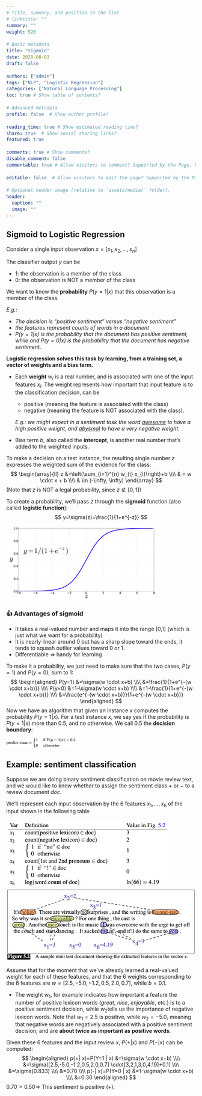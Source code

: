 ```yaml
---
# Title, summary, and position in the list
# linktitle: ""
summary: ""
weight: 520

# Basic metadata
title: "Sigmoid"
date: 2020-08-03
draft: false
 
authors: ["admin"]
tags: ["NLP", "Logistic Regression"]
categories: ["Natural Language Processing"]
toc: true # Show table of contents?

# Advanced metadata
profile: false  # Show author profile?

reading_time: true # Show estimated reading time?
share: true  # Show social sharing links?
featured: true

comments: true # Show comments?
disable_comment: false
commentable: true # Allow visitors to comment? Supported by the Page, Post, and Docs content types.

editable: false  # Allow visitors to edit the page? Supported by the Page, Post, and Docs content types.

# Optional header image (relative to `assets/media/` folder).
header:
  caption: ""
  image: ""
---
```


## Sigmoid to Logistic Regression

Consider a single input observation $x = [x_1, x_2, \dots, x_n]$

The classifier output $y$ can be

- $1$: the observation is a member of the class
- $0$: the observation is NOT a member of the class

We want to know the **probability** $P(y=1|x)$ that this observation is a member of the class.

*E.g.:* 

- *The decision is “positive sentiment” versus “negative sentiment”*
- *the features represent counts of words in a document*
- *$P(y=1|x)$ is the probability that the document has positive sentiment, while and  $P(y=0|x)$ is the probability that the document has negative sentiment.*

**Logistic regression solves this task by learning, from a training set, a vector of weights and a bias term.** 

- Each **weight** $w_i$ is a real number, and is associated with one of the input features $x_i$. The weight represents how important that input feature is to the classification decision, can be

  - positive (meaning the feature is associated with the class)
  - negative (meaning the feature is NOT associated with the class).

  *E.g.: we might expect in a sentiment task the word <u>awesome</u> to have a high positive weight, and <u>abysmal</u> to have a very negative weight.*

- Bias term $b$, also called the **intercept**, is another real number that’s added to the weighted inputs.

To make a decision on a test instance, the resulting single number $z$ expresses the weighted sum of the evidence for the class:
$$
\begin{array}{ll}
z &=\left(\sum_{i=1}^{n} w_{i} x_{i}\right)+b \\\\
& = w \cdot x + b \\\\
& \in (-\infty, \infty)
\end{array}
$$
(Note that $z$ is NOT a legal probability, since $z \notin [0, 1]$)

To create a probability, we’ll pass $z$ through the **sigmoid** function (also called **logistic function**):
$$
y=\sigma(z)=\frac{1}{1+e^{-z}}
$$
![截屏2020-05-28 10.12.24](https://raw.githubusercontent.com/EckoTan0804/upic-repo/master/uPic/截屏2020-05-28%2010.12.24-20200803141941368.png)

### 👍 **Advantages of sigmoid**

- It takes a real-valued number and maps it into the range [0,1] (which is just what we want for a probability)
- It is nearly linear around 0 but has a sharp slope toward the ends, it tends to squash outlier values toward 0 or 1.
- Differentiable $\Rightarrow$ handy for learning

To make it a probability, we just need to make sure that the two cases, $P(y=1)$ and $P(y=0)$, sum to 1:
$$
\begin{aligned}
P(y=1) &=\sigma(w \cdot x+b) \\\\
&=\frac{1}{1+e^{-(w \cdot x+b)}} \\\\
P(y=0) &=1-\sigma(w \cdot x+b) \\\\
&=1-\frac{1}{1+e^{-(w \cdot x+b)}} \\\\
&=\frac{e^{-(w \cdot x+b)}}{1+e^{-(w \cdot x+b)}}
\end{aligned}
$$
Now we have an algorithm that given an instance $x$ computes the probability $P(y=1|x)$. For a test instance $x$, we say yes if the probability is $P(y=1|x)$ more than 0.5, and no otherwise. We call 0.5 the **decision boundary**:

<img src="https://raw.githubusercontent.com/EckoTan0804/upic-repo/master/uPic/image-20200803142100666.png" alt="image-20200803142100666" style="zoom:18%;" />



## Example: sentiment classification

Suppose we are doing binary sentiment classification on movie review text, and we would like to know whether to assign the sentiment class + or − to a review document $doc$.

We’ll represent each input observation by the 6 features $x_1,...,x_6$ of the input shown in the following table

<img src="https://raw.githubusercontent.com/EckoTan0804/upic-repo/master/uPic/截屏2020-05-28%2010.32.22.png" alt="截屏2020-05-28 10.32.22" style="zoom:80%;" />

<img src="https://raw.githubusercontent.com/EckoTan0804/upic-repo/master/uPic/截屏2020-05-28%2010.32.56.png" alt="截屏2020-05-28 10.32.56" style="zoom:80%;" />

Assume that for the moment that we’ve already learned a real-valued weight for each of these features, and that the 6 weights corresponding to the 6 features are $w= [2.5,−5.0,−1.2,0.5,2.0,0.7]$, while $b = 0.1$.

- The weight $w_1$, for example indicates how important a feature the number of positive lexicon words (*great*, *nice*, *enjoyable*, etc.) is to a positive sentiment decision, while  $w_2$tells us the importance of negative lexicon words. Note that $w_1 = 2.5$ is positive, while $w_2 = −5.0$, meaning that negative words are negatively associated with a positive sentiment decision, and are **about twice as important as positive words**.

Given these 6 features and the input review $x$, $P(+|x)$ and $P(-|x)$ can be computed:
$$
\begin{aligned}
p(+| x)=P(Y=1 | x) &=\sigma(w \cdot x+b) \\\\
&=\sigma([2.5,-5.0,-1.2,0.5,2.0,0.7] \cdot[3,2,1,3,0,4.19]+0.1) \\\\
&=\sigma(0.833) \\\\
&=0.70 \\\\
p(-| x)=P(Y=0 | x) &=1-\sigma(w \cdot x+b) \\\\
&=0.30
\end{aligned}
$$
$0.70 > 0.50 \Rightarrow$ This sentiment is positive ($+$). 